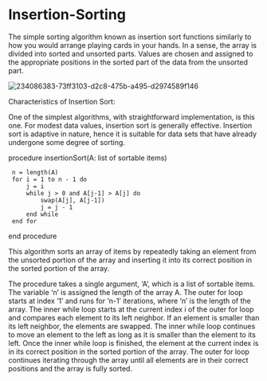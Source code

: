 # Insertion-Sorting

The simple sorting algorithm known as insertion sort functions similarly to how you would arrange playing cards in your hands. In a sense, the array is divided into sorted and unsorted parts. Values are chosen and assigned to the appropriate positions in the sorted part of the data from the unsorted part.

![234086383-73ff3103-d2c8-475b-a495-d2974589f146](https://user-images.githubusercontent.com/125882453/234398657-c08854f3-0dfd-432e-bb13-2c85a52f457a.png)


Characteristics of Insertion Sort:

One of the simplest algorithms, with straightforward implementation, is this one. For modest data values, insertion sort is generally effective. Insertion sort is adaptive in nature, hence it is suitable for data sets that have already undergone some degree of sorting.


  procedure insertionSort(A: list of sortable items)
  
     n = length(A)
     for i = 1 to n - 1 do
         j = i
         while j > 0 and A[j-1] > A[j] do
             swap(A[j], A[j-1])
             j = j - 1
         end while
     end for
  end procedure
  
  This algorithm sorts an array of items by repeatedly taking an element from the unsorted portion of the array and inserting it into its correct position in the sorted portion of the array.

The procedure takes a single argument, ‘A’, which is a list of sortable items. The variable ‘n’ is assigned the length of the array A. The outer for loop starts at index ‘1’ and runs for ‘n-1’ iterations, where ‘n’ is the length of the array. The inner while loop starts at the current index i of the outer for loop and compares each element to its left neighbor. If an element is smaller than its left neighbor, the elements are swapped. The inner while loop continues to move an element to the left as long as it is smaller than the element to its left. Once the inner while loop is finished, the element at the current index is in its correct position in the sorted portion of the array. The outer for loop continues iterating through the array until all elements are in their correct positions and the array is fully sorted.
